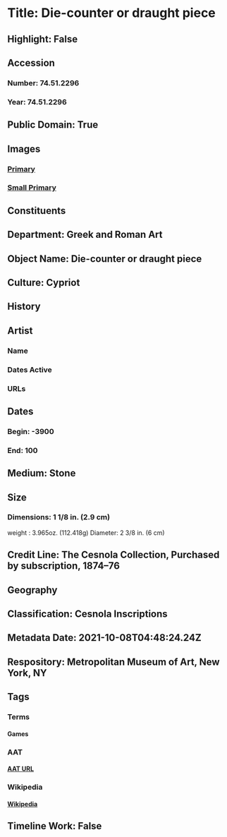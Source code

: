 # Title: Die-counter or draught piece
## Highlight: False
## Accession
### Number: 74.51.2296
### Year: 74.51.2296
## Public Domain: True
## Images
### [Primary](https://images.metmuseum.org/CRDImages/gr/original/sf74512296.jpg)
### [Small Primary](https://images.metmuseum.org/CRDImages/gr/web-large/sf74512296.jpg)
## Constituents
## Department: Greek and Roman Art
## Object Name: Die-counter or draught piece
## Culture: Cypriot
## History
## Artist
### Name
### Dates Active
### URLs
## Dates
### Begin: -3900
### End: 100
## Medium: Stone
## Size
### Dimensions: 1 1/8 in. (2.9 cm)
weight : 3.965oz. (112.418g)
Diameter: 2 3/8 in. (6 cm)
## Credit Line: The Cesnola Collection, Purchased by subscription, 1874–76
## Geography
## Classification: Cesnola Inscriptions
## Metadata Date: 2021-10-08T04:48:24.24Z
## Respository: Metropolitan Museum of Art, New York, NY
## Tags
### Terms
#### Games
### AAT
#### [AAT URL](http://vocab.getty.edu/page/aat/300069657)
### Wikipedia
#### [Wikipedia]()
## Timeline Work: False